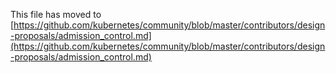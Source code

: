 This file has moved to [https://github.com/kubernetes/community/blob/master/contributors/design-proposals/admission_control.md](https://github.com/kubernetes/community/blob/master/contributors/design-proposals/admission_control.md)
